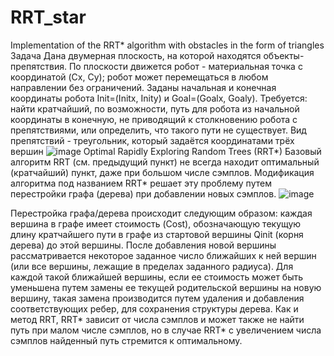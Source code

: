 # RRT_star
Implementation of the RRT* algorithm with obstacles in the form of triangles
Задача
Дана двумерная плоскость, на которой находятся объекты-препятствия. По плоскости движется робот - материальная точка с координатой (Cx, Cy); робот может перемещаться в любом направлении без ограничений. Заданы начальная и конечная координаты робота Init=(Initx, Inity) и Goal=(Goalx, Goaly). 
Требуется: найти кратчайший, по возможности, путь для робота из начальной координаты в конечную, не приводящий к столкновению робота с препятствиями, или определить, что такого пути не существует.
Вид препятствий - треугольник, который задаётся координатами трёх вершин
![image](https://github.com/Code-Snake/RRT_star/assets/120313921/7ad76993-7b42-4a19-8537-5230d6785973)
Optimal Rapidly Exploring Random Trees (RRT*)
Базовый алгоритм RRT (см. предыдущий пункт) не всегда находит оптимальный (кратчайший) пункт, даже при большом числе сэмплов. Модификация алгоритма под названием RRT* решает эту проблему путем перестройки графа (дерева) при добавлении новых сэмплов.
![image](https://github.com/Code-Snake/RRT_star/assets/120313921/af463552-b85c-43d0-9936-197204616f7b)

Перестройка графа/дерева происходит следующим образом: каждая вершина в графе имеет стоимость (Cost), обозначающую текущую длину кратчайшего пути в графе из стартовой вершины Qinit (корня дерева) до этой вершины. После добавления новой вершины рассматривается некоторое заданное число ближайших к ней вершин (или все вершины, лежащие в пределах заданного радиуса). Для каждой такой ближайшей вершины, если ее стоимость может быть уменьшена путем замены ее текущей родительской вершины на новую вершину, такая замена производится путем удаления и добавления соответствующих ребер, для сохранения структуры дерева. 
Как и метод RRT, RRT* зависит от числа сэмплов и может также не найти путь при малом числе сэмплов, но в случае RRT* с увеличением числа сэмплов найденный путь стремится к  оптимальному. 
